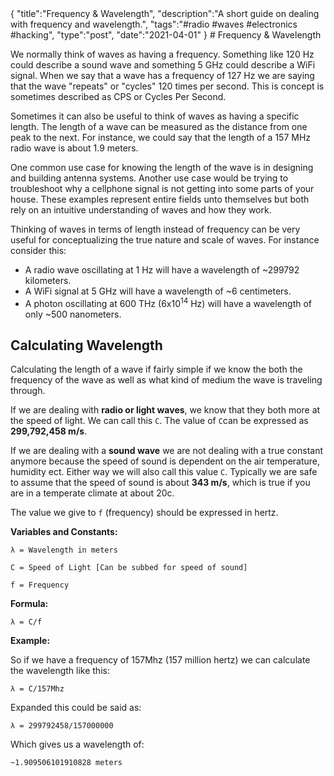 <steelsky>
{
  "title":"Frequency & Wavelength",
  "description":"A short guide on dealing with frequency and wavelength.",
  "tags":"#radio #waves #electronics #hacking",
  "type":"post",
  "date":"2021-04-01"
}
</steelsky>
# Frequency & Wavelength

We normally think of waves as having a frequency. Something like 120 Hz could describe a sound wave and something 5 GHz could describe a WiFi signal. When we say that a wave has a frequency of 127 Hz we are saying that the wave "repeats" or "cycles" 120 times per second. This is concept is sometimes described as CPS or Cycles Per Second. 

Sometimes it can also be useful to think of waves as having a specific length. The length of a wave can be measured as the distance from one peak to the next. For instance, we could say that the length of a 157 MHz radio wave is about 1.9 meters. 

One common use case for knowing the length of the wave is in designing and building antenna systems. Another use case would be trying to troubleshoot why a cellphone signal is not getting into some parts of your house. These examples represent entire fields unto themselves but both rely on an intuitive understanding of waves and how they work. 

Thinking of waves in terms of length instead of frequency can be very useful for conceptualizing the true nature and scale of waves. For instance consider this:

* A radio wave oscillating at 1 Hz will have a wavelength of ~299792 kilometers. 
* A WiFi signal at 5 GHz will have a wavelength of ~6 centimeters.
* A photon oscillating at 600 THz (6x10<sup>14</sup> Hz) will have a wavelength of only ~500 nanometers. 

## Calculating Wavelength

Calculating the length of a wave if fairly simple if we know the both the frequency of the wave as well as what kind of medium the wave is traveling through. 

If we are dealing with **radio or light waves**, we know that they both more at the speed of light. We can call this `C`. The value of `C`can be expressed as **299,792,458 m/s**. 

If we are dealing with a **sound wave** we are not dealing with a true constant anymore because the speed of sound is dependent on the air temperature, humidity ect. Either way we will also call this value `C`. Typically we are safe to assume that the speed of sound is about **343 m/s**, which is true if you are in a temperate climate at about 20c. 

The value we give to `f` (frequency) should be expressed in hertz. 

**Variables and Constants:**

```
λ = Wavelength in meters

C = Speed of Light [Can be subbed for speed of sound]

f = Frequency
```

**Formula:**

```
λ = C/f
```

**Example:**

So if we have a frequency of 157Mhz (157 million hertz) we can calculate the wavelength like this:

```
λ = C/157Mhz
```

Expanded this could be said as:

```
λ = 299792458/157000000
```

Which gives us a wavelength of:

```
~1.909506101910828 meters
```



